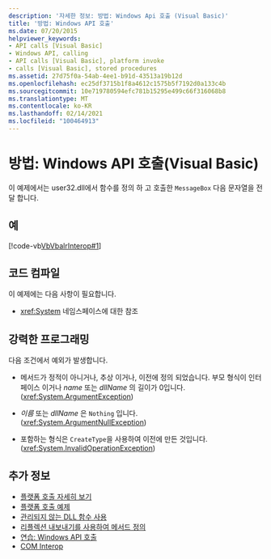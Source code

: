 ```yaml
---
description: '자세한 정보: 방법: Windows Api 호출 (Visual Basic)'
title: '방법: Windows API 호출'
ms.date: 07/20/2015
helpviewer_keywords:
- API calls [Visual Basic]
- Windows API, calling
- API calls [Visual Basic], platform invoke
- calls [Visual Basic], stored procedures
ms.assetid: 27d75f0a-54ab-4ee1-b91d-43513a19b12d
ms.openlocfilehash: ec25df3715b1f8a4612c1575b5f7192d0a133c4b
ms.sourcegitcommit: 10e719780594efc781b15295e499c66f316068b8
ms.translationtype: MT
ms.contentlocale: ko-KR
ms.lasthandoff: 02/14/2021
ms.locfileid: "100464913"
---
```

# <a name="how-to-call-windows-apis-visual-basic"></a>방법: Windows API 호출(Visual Basic)

이 예제에서는 user32.dll에서 함수를 정의 하 고 호출한 `MessageBox` 다음 문자열을 전달 합니다.  
  
## <a name="example"></a>예  

 [!code-vb[VbVbalrInterop#1](~/samples/snippets/visualbasic/VS_Snippets_VBCSharp/VbVbalrInterop/VB/Class1.vb#1)]  
  
## <a name="compile-the-code"></a>코드 컴파일  

 이 예제에는 다음 사항이 필요합니다.  
  
- <xref:System> 네임스페이스에 대한 참조  
  
## <a name="robust-programming"></a>강력한 프로그래밍  

 다음 조건에서 예외가 발생합니다.  
  
- 메서드가 정적이 아니거나, 추상 이거나, 이전에 정의 되었습니다. 부모 형식이 인터페이스 이거나 *name* 또는 *dllName* 의 길이가 0입니다. (<xref:System.ArgumentException>)  
  
- *이름* 또는 *dllName* 은 `Nothing` 입니다. (<xref:System.ArgumentNullException>)  
  
- 포함하는 형식은 `CreateType`을 사용하여 이전에 만든 것입니다. (<xref:System.InvalidOperationException>)  
  
## <a name="see-also"></a>추가 정보

- [플랫폼 호출 자세히 보기](../../../framework/interop/consuming-unmanaged-dll-functions.md#a-closer-look-at-platform-invoke)
- [플랫폼 호출 예제](../../../framework/interop/platform-invoke-examples.md)
- [관리되지 않는 DLL 함수 사용](../../../framework/interop/consuming-unmanaged-dll-functions.md)
- [리플렉션 내보내기를 사용하여 메서드 정의](/previous-versions/dotnet/netframework-4.0/w63y4d4f(v=vs.100))
- [연습: Windows API 호출](walkthrough-calling-windows-apis.md)
- [COM Interop](index.md)
